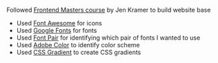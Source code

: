 Followed [Frontend Masters course](https://gettingstartedwith.css.education/index.html) by Jen Kramer to build website base

- Used [Font Awesome](https://fontawesome.com/) for icons
- Used [Google Fonts](https://fonts.google.com/) for fonts
- Used [Font Pair](https://www.fontpair.co/) for identifying which pair of fonts I wanted to use
- Used [Adobe Color](https://color.adobe.com/explore) to identify color scheme
- Used [CSS Gradient](https://cssgradient.io/) to create CSS gradients

